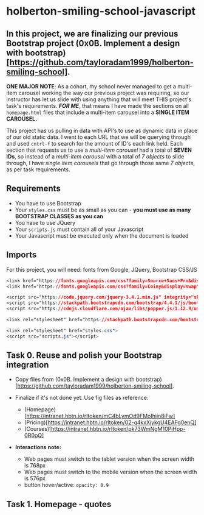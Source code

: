 # holberton-smiling-school-javascript

## In this project, we are finalizing our previous Bootstrap project (0x0B. Implement a design with bootstrap)[https://github.com/tayloradam1999/holberton-smiling-school].  
  
**ONE MAJOR NOTE**: As a cohort, my school never managed to get a multi-item carousel working the way our previous project was requiring, so our instructor has let us slide with using anything that will meet THIS project's task's requirements. ***FOR ME***, that means I have made the sections on all ```homepage.html``` files that include a multi-item carousel into a **SINGLE ITEM CAROUSEL.** 

This project has us pulling in data with API's to use as dynamic data in place of our old static data. I went to each URL that we will be querying through and used ```cntrl-f``` to search for the amount of ID's each link held. Each section that requests us to use a *multi-item carousel* had a total of **SEVEN IDs**, so instead of a *multi-item carousel* with a total of *7 objects* to slide through, I have *single item carousels* that go through those same *7 objects*, as per task requirements. 
  
## **Requirements**
- You have to use Bootstrap  
- Your ```styles.css``` must be as small as you can - **you must use as many BOOTSTRAP CLASSES as you can**  
- You have to use JQuery  
- Your ```scripts.js``` must contain all of your Javascript 
- Your Javascript must be executed only when the document is loaded
  
## **Imports**  
For this project, you will need: fonts from Google, JQuery, Bootstrap CSS/JS  
```css
<link href="https://fonts.googleapis.com/css?family=Source+Sans+Pro&display=swap" rel="stylesheet">
<link href="https://fonts.googleapis.com/css?family=Coiny&display=swap" rel="stylesheet">

<script src="https://code.jquery.com/jquery-3.4.1.min.js" integrity="sha256-CSXorXvZcTkaix6Yvo6HppcZGetbYMGWSFlBw8HfCJo=" crossorigin="anonymous"></script>
<script src="https://stackpath.bootstrapcdn.com/bootstrap/4.4.1/js/bootstrap.min.js" integrity="sha384-wfSDF2E50Y2D1uUdj0O3uMBJnjuUD4Ih7YwaYd1iqfktj0Uod8GCExl3Og8ifwB6" crossorigin="anonymous"></script>
<script src="https://cdnjs.cloudflare.com/ajax/libs/popper.js/1.12.9/umd/popper.min.js" integrity="sha384-ApNbgh9B+Y1QKtv3Rn7W3mgPxhU9K/ScQsAP7hUibX39j7fakFPskvXusvfa0b4Q" crossorigin="anonymous"></script>

<link rel="stylesheet" href="https://stackpath.bootstrapcdn.com/bootstrap/4.4.1/css/bootstrap.min.css" integrity="sha384-Vkoo8x4CGsO3+Hhxv8T/Q5PaXtkKtu6ug5TOeNV6gBiFeWPGFN9MuhOf23Q9Ifjh" crossorigin="anonymous">

<link rel="stylesheet" href="styles.css">
<script src="scripts.js"></script>
```  
  
## Task 0. Reuse and polish your Bootstrap integration  
  
- Copy files from (0x0B. Implement a design with bootstrap)[https://github.com/tayloradam1999/holberton-smiling-school].  
- Finalize if it's not done yet. Use fig files as reference:  
  -  (Homepage)[https://intranet.hbtn.io/rltoken/mC4bLymOd9FMoIhiin8iFw]
  -  (Pricing)[https://intranet.hbtn.io/rltoken/02-q4kxXjykgU4EAFg0enQ]
  -  (Courses)[https://intranet.hbtn.io/rltoken/pk73WmNgM10PiHpp-0R0pQ]  
  
- **Interactions note:**
  -  Web pages must switch to the tablet version when the screen width is 768px
  -  Web pages must switch to the mobile version when the screen width is 576px
  -  button hover/active: ```opacity: 0.9```  
  
## Task 1. Homepage - quotes  
  

